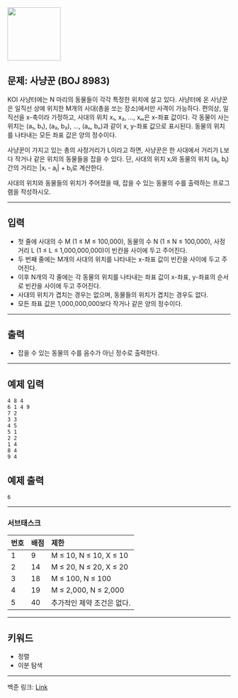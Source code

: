 <img src="https://r2cdn.perplexity.ai/pplx-full-logo-primary-dark%402x.png" class="logo" width="120"/>

## 문제: 사냥꾼 (BOJ 8983)

KOI 사냥터에는 N 마리의 동물들이 각각 특정한 위치에 살고 있다. 사냥터에 온 사냥꾼은 일직선 상에 위치한 M개의 사대(총을 쏘는 장소)에서만 사격이 가능하다. 편의상, 일직선을 x-축이라 가정하고, 사대의 위치 x₁, x₂, ..., xₘ은 x-좌표 값이다. 각 동물이 사는 위치는 (a₁, b₁), (a₂, b₂), ..., (aₙ, bₙ)과 같이 x, y-좌표 값으로 표시된다. 동물의 위치를 나타내는 모든 좌표 값은 양의 정수이다.

사냥꾼이 가지고 있는 총의 사정거리가 L이라고 하면, 사냥꾼은 한 사대에서 거리가 L보다 작거나 같은 위치의 동물들을 잡을 수 있다. 단, 사대의 위치 xᵢ와 동물의 위치 (aⱼ, bⱼ) 간의 거리는 |xᵢ - aⱼ| + bⱼ로 계산한다.

사대의 위치와 동물들의 위치가 주어졌을 때, 잡을 수 있는 동물의 수를 출력하는 프로그램을 작성하시오.

---

## 입력

- 첫 줄에 사대의 수 M (1 ≤ M ≤ 100,000), 동물의 수 N (1 ≤ N ≤ 100,000), 사정거리 L (1 ≤ L ≤ 1,000,000,000)이 빈칸을 사이에 두고 주어진다.
- 두 번째 줄에는 M개의 사대의 위치를 나타내는 x-좌표 값이 빈칸을 사이에 두고 주어진다.
- 이후 N개의 각 줄에는 각 동물의 위치를 나타내는 좌표 값이 x-좌표, y-좌표의 순서로 빈칸을 사이에 두고 주어진다.
- 사대의 위치가 겹치는 경우는 없으며, 동물들의 위치가 겹치는 경우도 없다.
- 모든 좌표 값은 1,000,000,000보다 작거나 같은 양의 정수이다.

---

## 출력

- 잡을 수 있는 동물의 수를 음수가 아닌 정수로 출력한다.

---

## 예제 입력

```
4 8 4
6 1 4 9
7 2
3 3
4 5
5 1
2 2
1 4
8 4
9 4
```


## 예제 출력

```
6
```


---

### 서브태스크

| 번호 | 배점 | 제한 |
| :-- | :-- | :-- |
| 1 | 9 | M ≤ 10, N ≤ 10, X ≤ 10 |
| 2 | 14 | M ≤ 20, N ≤ 20, X ≤ 20 |
| 3 | 18 | M ≤ 100, N ≤ 100 |
| 4 | 19 | M ≤ 2,000, N ≤ 2,000 |
| 5 | 40 | 추가적인 제약 조건은 없다. |



---


## 키워드
- 정렬
- 이분 탐색

---

백준 링크: [Link]

[Link]: https://www.acmicpc.net/problem/8983
